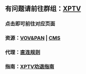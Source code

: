 ## 有问题请前往群组：[XPTV](https://t.me/seeseeni)
### 点击即可前往对应页面
### 资源：[VOV&PAN](https://github.com/fangkuia/XPTV/tree/main/VOD)  | [CMS](https://github.com/fangkuia/XPTV/tree/main/CMS)
### 代理：[直连规则](https://github.com/fangkuia/XPTV/tree/main/X)
### 指南：[XPTV劝退指南](https://meteor-lemongrass-68b.notion.site/XPTV-b60fcb3db53841229f9ec7352c5fda26?pvs=74)
